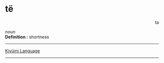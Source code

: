 
# të

<div align="right">tə<i></i></div>

*noun*  
**Definition :** shortness  

---

[Kivümi Language](../README.md)

---
